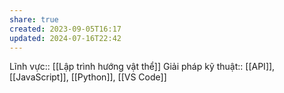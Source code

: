 ```yaml
---
share: true
created: 2023-09-05T16:17
updated: 2024-07-16T22:42
---
```

Lĩnh vực:: [[Lập trình hướng vật thể]]
Giải pháp kỹ thuật:: [[API]], [[JavaScript]], [[Python]], [[VS Code]]